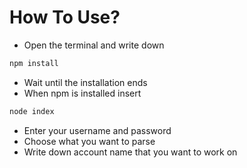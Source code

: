 # How To Use?
- Open the terminal and write down 
```sh
npm install
```
- Wait until the installation ends
- When npm is installed insert
```sh
node index
```
- Enter your username and password
- Choose what you want to parse
- Write down account name that you want to work on
